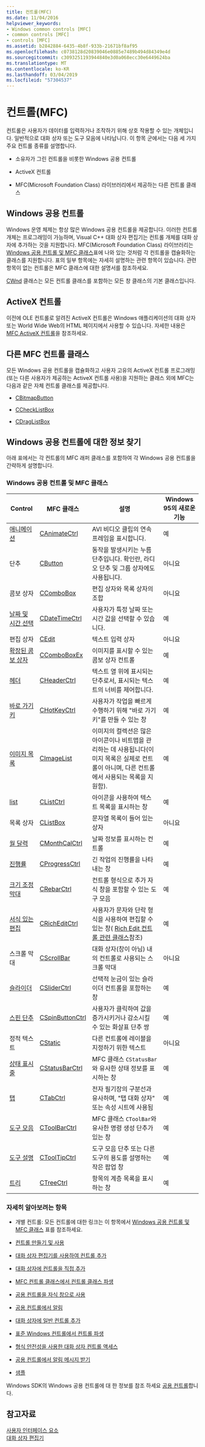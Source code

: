 ```yaml
---
title: 컨트롤(MFC)
ms.date: 11/04/2016
helpviewer_keywords:
- Windows common controls [MFC]
- common controls [MFC]
- controls [MFC]
ms.assetid: b2842884-6435-4b8f-933b-21671bf8af95
ms.openlocfilehash: c0738128d20839046e0885e7489b494d84349e4d
ms.sourcegitcommit: c3093251193944840e3d0a068ecc30e6449624ba
ms.translationtype: MT
ms.contentlocale: ko-KR
ms.lasthandoff: 03/04/2019
ms.locfileid: "57304537"
---
```

# <a name="controls-mfc"></a>컨트롤(MFC)

컨트롤은 사용자가 데이터를 입력하거나 조작하기 위해 상호 작용할 수 있는 개체입니다. 일반적으로 대화 상자 또는 도구 모음에 나타납니다. 이 항목 군에서는 다음 세 가지 주요 컨트롤 종류를 설명합니다.

- 소유자가 그린 컨트롤을 비롯한 Windows 공용 컨트롤

- ActiveX 컨트롤

- MFC(Microsoft Foundation Class) 라이브러리에서 제공하는 다른 컨트롤 클래스

## <a name="windows-common-controls"></a>Windows 공용 컨트롤

Windows 운영 체제는 항상 많은 Windows 공용 컨트롤을 제공합니다. 이러한 컨트롤 개체는 프로그래밍이 가능하며, Visual C++ 대화 상자 편집기는 컨트롤 개체를 대화 상자에 추가하는 것을 지원합니다. MFC(Microsoft Foundation Class) 라이브러리는 [Windows 공용 컨트롤 및 MFC 클래스](#_core_windows_common_controls_and_mfc_classes)표에 나와 있는 것처럼 각 컨트롤을 캡슐화하는 클래스를 지원합니다. 표의 일부 항목에는 자세히 설명하는 관련 항목이 있습니다. 관련 항목이 없는 컨트롤은 MFC 클래스에 대한 설명서를 참조하세요.

[CWnd](../mfc/reference/cwnd-class.md) 클래스는 모든 컨트롤 클래스를 포함하는 모든 창 클래스의 기본 클래스입니다.

## <a name="activex-controls"></a>ActiveX 컨트롤

이전에 OLE 컨트롤로 알려진 ActiveX 컨트롤은 Windows 애플리케이션의 대화 상자 또는 World Wide Web의 HTML 페이지에서 사용할 수 있습니다. 자세한 내용은 [MFC ActiveX 컨트롤](../mfc/mfc-activex-controls.md)을 참조하세요.

## <a name="other-mfc-control-classes"></a>다른 MFC 컨트롤 클래스

모든 Windows 공용 컨트롤을 캡슐화하고 사용자 고유의 ActiveX 컨트롤 프로그래밍(또는 다른 사용자가 제공하는 ActiveX 컨트롤 사용)을 지원하는 클래스 외에 MFC는 다음과 같은 자체 컨트롤 클래스를 제공합니다.

- [CBitmapButton](../mfc/reference/cbitmapbutton-class.md)

- [CCheckListBox](../mfc/reference/cchecklistbox-class.md)

- [CDragListBox](../mfc/reference/cdraglistbox-class.md)

##  <a name="_core_finding_information_about_windows_common_controls"></a> Windows 공용 컨트롤에 대한 정보 찾기

아래 표에서는 각 컨트롤의 MFC 래퍼 클래스를 포함하여 각 Windows 공용 컨트롤을 간략하게 설명합니다.

### <a name="_core_windows_common_controls_and_mfc_classes"></a>  Windows 공용 컨트롤 및 MFC 클래스

|Control|MFC 클래스|설명|Windows 95의 새로운 기능|
|-------------|---------------|-----------------|------------------------|
|[애니메이션](../mfc/using-canimatectrl.md)|[CAnimateCtrl](../mfc/reference/canimatectrl-class.md)|AVI 비디오 클립의 연속 프레임을 표시합니다.|예|
|단추|[CButton](../mfc/reference/cbutton-class.md)|동작을 발생시키는 누름 단추입니다. 확인란, 라디오 단추 및 그룹 상자에도 사용됩니다.|아니요|
|콤보 상자|[CComboBox](../mfc/reference/ccombobox-class.md)|편집 상자와 목록 상자의 조합|아니요|
|[날짜 및 시간 선택](../mfc/using-cdatetimectrl.md)|[CDateTimeCtrl](../mfc/reference/cdatetimectrl-class.md)|사용자가 특정 날짜 또는 시간 값을 선택할 수 있습니다.|예|
|편집 상자|[CEdit](../mfc/reference/cedit-class.md)|텍스트 입력 상자|아니요|
|[확장된 콤보 상자](../mfc/using-ccomboboxex.md)|[CComboBoxEx](../mfc/reference/ccomboboxex-class.md)|이미지를 표시할 수 있는 콤보 상자 컨트롤|예|
|[헤더](../mfc/using-cheaderctrl.md)|[CHeaderCtrl](../mfc/reference/cheaderctrl-class.md)|텍스트 열 위에 표시되는 단추로서, 표시되는 텍스트의 너비를 제어합니다.|예|
|[바로 가기 키](../mfc/using-chotkeyctrl.md)|[CHotKeyCtrl](../mfc/reference/chotkeyctrl-class.md)|사용자가 작업을 빠르게 수행하기 위해 "바로 가기 키"를 만들 수 있는 창|예|
|[이미지 목록](../mfc/using-cimagelist.md)|[CImageList](../mfc/reference/cimagelist-class.md)|이미지의 컬렉션은 많은 아이콘이나 비트맵을 관리하는 데 사용됩니다(이미지 목록은 실제로 컨트롤이 아니며, 다른 컨트롤에서 사용되는 목록을 지원함).|예|
|[list](../mfc/using-clistctrl.md)|[CListCtrl](../mfc/reference/clistctrl-class.md)|아이콘을 사용하여 텍스트 목록을 표시하는 창|예|
|목록 상자|[CListBox](../mfc/reference/clistbox-class.md)|문자열 목록이 들어 있는 상자|아니요|
|[월 달력](../mfc/using-cmonthcalctrl.md)|[CMonthCalCtrl](../mfc/reference/cmonthcalctrl-class.md)|날짜 정보를 표시하는 컨트롤|예|
|[진행률](../mfc/using-cprogressctrl.md)|[CProgressCtrl](../mfc/reference/cprogressctrl-class.md)|긴 작업의 진행률을 나타내는 창|예|
|[크기 조정 막대](../mfc/using-crebarctrl.md)|[CRebarCtrl](../mfc/reference/crebarctrl-class.md)|컨트롤 형식으로 추가 자식 창을 포함할 수 있는 도구 모음|예|
|[서식 있는 편집](../mfc/using-cricheditctrl.md)|[CRichEditCtrl](../mfc/reference/cricheditctrl-class.md)|사용자가 문자와 단락 형식을 사용하여 편집할 수 있는 창( [Rich Edit 컨트롤 관련 클래스](../mfc/classes-related-to-rich-edit-controls.md)참조)|예|
|스크롤 막대|[CScrollBar](../mfc/reference/cscrollbar-class.md)|대화 상자(창이 아님) 내의 컨트롤로 사용되는 스크롤 막대|아니요|
|[슬라이더](../mfc/using-csliderctrl.md)|[CSliderCtrl](../mfc/reference/csliderctrl-class.md)|선택적 눈금이 있는 슬라이더 컨트롤을 포함하는 창|예|
|[스핀 단추](../mfc/using-cspinbuttonctrl.md)|[CSpinButtonCtrl](../mfc/reference/cspinbuttonctrl-class.md)|사용자가 클릭하여 값을 증가시키거나 감소시킬 수 있는 화살표 단추 쌍|예|
|정적 텍스트|[CStatic](../mfc/reference/cstatic-class.md)|다른 컨트롤에 레이블을 지정하기 위한 텍스트|아니요|
|[상태 표시줄](../mfc/using-cstatusbarctrl.md)|[CStatusBarCtrl](../mfc/reference/cstatusbarctrl-class.md)|MFC 클래스 `CStatusBar`와 유사한 상태 정보를 표시하는 창|예|
|[탭](../mfc/using-ctabctrl.md)|[CTabCtrl](../mfc/reference/ctabctrl-class.md)|전자 필기장의 구분선과 유사하며, "탭 대화 상자" 또는 속성 시트에 사용됨|예|
|[도구 모음](../mfc/using-ctoolbarctrl.md)|[CToolBarCtrl](../mfc/reference/ctoolbarctrl-class.md)|MFC 클래스 `CToolBar`와 유사한 명령 생성 단추가 있는 창|예|
|[도구 설명](../mfc/using-ctooltipctrl.md)|[CToolTipCtrl](../mfc/reference/ctooltipctrl-class.md)|도구 모음 단추 또는 다른 도구의 용도를 설명하는 작은 팝업 창|예|
|[트리](../mfc/using-ctreectrl.md)|[CTreeCtrl](../mfc/reference/ctreectrl-class.md)|항목의 계층 목록을 표시하는 창|예|

### <a name="what-do-you-want-to-know-more-about"></a>자세히 알아보려는 항목

- 개별 컨트롤: 모든 컨트롤에 대한 링크는 이 항목에서 [Windows 공용 컨트롤 및 MFC 클래스](#_core_windows_common_controls_and_mfc_classes) 표를 참조하세요.

- [컨트롤 만들기 및 사용](../mfc/making-and-using-controls.md)

- [대화 상자 편집기를 사용하여 컨트롤 추가](../mfc/using-the-dialog-editor-to-add-controls.md)

- [대화 상자에 컨트롤을 직접 추가](../mfc/adding-controls-by-hand.md)

- [MFC 컨트롤 클래스에서 컨트롤 클래스 파생](../mfc/deriving-controls-from-a-standard-control.md)

- [공용 컨트롤을 자식 창으로 사용](../mfc/using-a-common-control-as-a-child-window.md)

- [공용 컨트롤에서 알림](../mfc/receiving-notification-from-common-controls.md)

- [대화 상자에 일반 컨트롤 추가](../mfc/using-common-controls-in-a-dialog-box.md)

- [표준 Windows 컨트롤에서 컨트롤 파생](../mfc/deriving-controls-from-a-standard-control.md)

- [형식 안전성을 사용한 대화 상자 컨트롤 액세스](../mfc/type-safe-access-to-controls-in-a-dialog-box.md)

- [공용 컨트롤에서 알림 메시지 받기](../mfc/receiving-notification-from-common-controls.md)

- [샘플](../mfc/common-control-sample-list.md)

Windows SDK의 Windows 공용 컨트롤에 대 한 정보를 참조 하세요 [공용 컨트롤](/windows/desktop/Controls/common-controls-intro)합니다.

## <a name="see-also"></a>참고자료

[사용자 인터페이스 요소](../mfc/user-interface-elements-mfc.md)<br/>
[대화 상자 편집기](../windows/dialog-editor.md)
